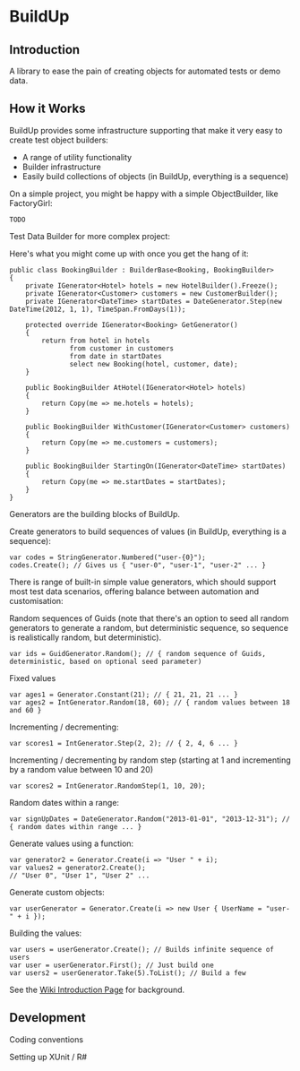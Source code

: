 BuildUp
=======

Introduction
------------

A library to ease the pain of creating objects for automated tests or demo data.



How it Works
------------

BuildUp provides some infrastructure supporting that make it very easy to create test object builders:

- A range of utility functionality
- Builder infrastructure
- Easily build collections of objects (in BuildUp, everything is a sequence)

On a simple project, you might be happy with a simple ObjectBuilder, like FactoryGirl:

    TODO

Test Data Builder for more complex project:
    
Here's what you might come up with once you get the hang of it:

    public class BookingBuilder : BuilderBase<Booking, BookingBuilder>
    {
        private IGenerator<Hotel> hotels = new HotelBuilder().Freeze();
        private IGenerator<Customer> customers = new CustomerBuilder();
        private IGenerator<DateTime> startDates = DateGenerator.Step(new DateTime(2012, 1, 1), TimeSpan.FromDays(1));

        protected override IGenerator<Booking> GetGenerator()
        {
            return from hotel in hotels
                   from customer in customers
                   from date in startDates
                   select new Booking(hotel, customer, date);
        }

        public BookingBuilder AtHotel(IGenerator<Hotel> hotels)
        {
            return Copy(me => me.hotels = hotels);
        }

        public BookingBuilder WithCustomer(IGenerator<Customer> customers)
        {
            return Copy(me => me.customers = customers);
        }

        public BookingBuilder StartingOn(IGenerator<DateTime> startDates)
        {
            return Copy(me => me.startDates = startDates);
        }
    }

    
Generators are the building blocks of BuildUp.

Create generators to build sequences of values (in BuildUp, everything is a sequence):

    var codes = StringGenerator.Numbered("user-{0}");
    codes.Create(); // Gives us { "user-0", "user-1", "user-2" ... }

There is range of built-in simple value generators, which should support most test data scenarios, offering balance between automation and customisation:

Random sequences of Guids (note that there's an option to seed all random generators to generate a random, but deterministic sequence, so sequence is realistically random, but deterministic).

    var ids = GuidGenerator.Random(); // { random sequence of Guids, deterministic, based on optional seed parameter)

Fixed values

    var ages1 = Generator.Constant(21); // { 21, 21, 21 ... }
    var ages2 = IntGenerator.Random(18, 60); // { random values between 18 and 60 }

Incrementing / decrementing:

    var scores1 = IntGenerator.Step(2, 2); // { 2, 4, 6 ... }

Incrementing / decrementing by random step (starting at 1 and incrementing by a random value between 10 and 20)

    var scores2 = IntGenerator.RandomStep(1, 10, 20);

Random dates within a range:
    
    var signUpDates = DateGenerator.Random("2013-01-01", "2013-12-31"); // { random dates within range ... }

Generate values using a function:

    var generator2 = Generator.Create(i => "User " + i);
    var values2 = generator2.Create();
    // "User 0", "User 1", "User 2" ...

Generate custom objects:

    var userGenerator = Generator.Create(i => new User { UserName = "user-" + i });

Building the values:

    var users = userGenerator.Create(); // Builds infinite sequence of users
    var user = userGenerator.First(); // Just build one
    var users2 = userGenerator.Take(5).ToList(); // Build a few
            
See the [Wiki Introduction Page](https://github.com/danmalcolm/BuildUp/wiki/buildup-generators) for background.

Development
------------

Coding conventions

Setting up XUnit / R#




